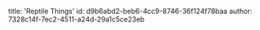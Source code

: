 title: 'Reptile Things'
id: d9b6abd2-beb6-4cc9-8746-36f124f78baa
author: 7328c14f-7ec2-4511-a24d-29a1c5ce23eb
